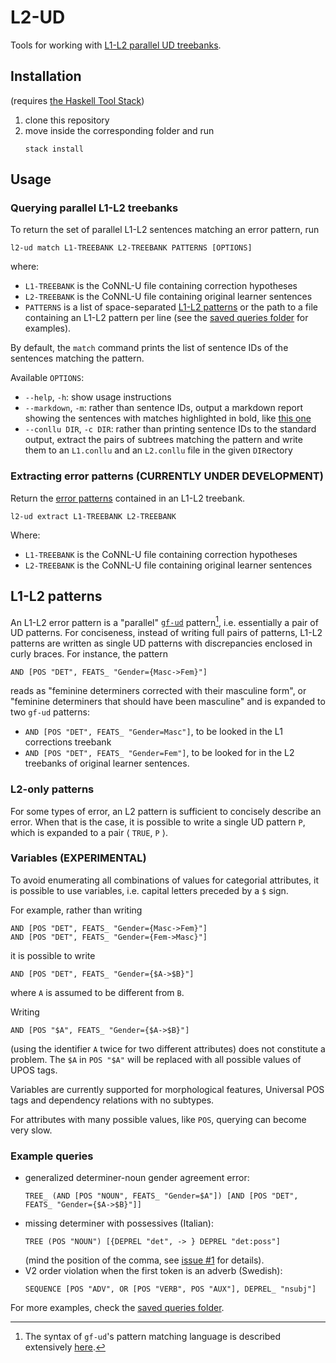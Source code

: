 # L2-UD
Tools for working with [L1-L2 parallel UD treebanks](https://aclanthology.org/W17-6306.pdf).

## Installation
(requires [the Haskell Tool Stack](https://docs.haskellstack.org/en/stable/))

1. clone this repository
2. move inside the corresponding folder and run
   ```
   stack install
   ```

## Usage

### Querying parallel L1-L2 treebanks
To return the set of parallel L1-L2 sentences matching an error pattern, run

```
l2-ud match L1-TREEBANK L2-TREEBANK PATTERNS [OPTIONS]
```

where:

- `L1-TREEBANK` is the CoNNL-U file containing correction hypotheses
- `L2-TREEBANK` is the CoNNL-U file containing original learner sentences
- `PATTERNS` is a list of space-separated [L1-L2 patterns](l1-l2-patterns) or the path to a file containing an L1-L2 pattern per line (see the [saved queries folder](queries) for examples).

By default, the `match` command prints the list of sentence IDs of the sentences matching the pattern.

Available `OPTIONS`:

- `--help`, `-h`: show usage instructions
- `--markdown`, `-m`: rather than sentence IDs, output a markdown report showing the sentences with matches highlighted in bold, like [this one](results/sv/S-FinV-example.md)
- `--conllu DIR`, `-c DIR`: rather than printing sentence IDs to the standard output, extract the pairs of subtrees matching the pattern and write them to an `L1.conllu` and an `L2.conllu` file in the given `DIR`ectory

### Extracting error patterns (__CURRENTLY UNDER DEVELOPMENT__)
Return the [error patterns](#l1-l2-patterns) contained in an L1-L2 treebank.

```
l2-ud extract L1-TREEBANK L2-TREEBANK
```

Where:

- `L1-TREEBANK` is the CoNNL-U file containing correction hypotheses
- `L2-TREEBANK` is the CoNNL-U file containing original learner sentences

## L1-L2 patterns
An L1-L2 error pattern is a "parallel" [`gf-ud`](https://github.com/GrammaticalFramework/gf-ud) pattern[^1], i.e. essentially a pair of UD patterns.
For conciseness, instead of writing full pairs of patterns, L1-L2 patterns are written as single UD patterns with discrepancies enclosed in curly braces. For instance, the pattern

```
AND [POS "DET", FEATS_ "Gender={Masc->Fem}"]
```

reads as "feminine determiners corrected with their masculine form", or "feminine determiners that should have been masculine" and is expanded to two `gf-ud` patterns:

- `AND [POS "DET", FEATS_ "Gender=Masc"]`, to be looked in the L1 corrections treebank
- `AND [POS "DET", FEATS_ "Gender=Fem"]`, to be looked for in the L2 treebanks of original learner sentences.

### L2-only patterns
For some types of error, an L2 pattern is sufficient to concisely describe an error. 
When that is the case, it is possible to write a single UD pattern `P`, which is expanded to a pair $\langle$ `TRUE`, `P` $\rangle$.

### Variables (__EXPERIMENTAL__)
To avoid enumerating all combinations of values for categorial attributes, it is possible to use variables, i.e. capital letters preceded by a `$` sign.

For example, rather than writing 

```
AND [POS "DET", FEATS_ "Gender={Masc->Fem}"]
AND [POS "DET", FEATS_ "Gender={Fem->Masc}"]
```

it is possible to write

```
AND [POS "DET", FEATS_ "Gender={$A->$B}"]
```

where `A` is assumed to be different from `B`.

Writing

```
AND [POS "$A", FEATS_ "Gender={$A->$B}"]
```

(using the identifier `A` twice for two different attributes) does not constitute a problem. The `$A` in `POS "$A"` will be replaced with all possible values of UPOS tags.

Variables are currently supported for morphological features, Universal POS tags and dependency relations with no subtypes. 

For attributes with many possible values, like `POS`, querying can become very slow. 

### Example queries
- generalized determiner-noun gender agreement error:
  ```
  TREE_ (AND [POS "NOUN", FEATS_ "Gender=$A"]) [AND [POS "DET", FEATS_ "Gender={$A->$B}"]]
  ```
- missing determiner with possessives (Italian):
  ```
  TREE (POS "NOUN") [{DEPREL "det", -> } DEPREL "det:poss"]
  ``` 
  (mind the position of the comma, see [issue #1](https://github.com/harisont/L2-UD/issues/1) for details).
- V2 order violation when the first token is an adverb (Swedish):
  ```
  SEQUENCE [POS "ADV", OR [POS "VERB", POS "AUX"], DEPREL_ "nsubj"]
  ```

For more examples, check the [saved queries folder](queries).

[^1]: The syntax of `gf-ud`'s pattern matching language is described extensively [here](https://github.com/GrammaticalFramework/gf-ud/blob/master/doc/patterns.md).